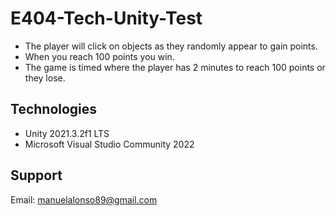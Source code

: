 # E404-Tech-Unity-Test

* The player will click on objects as they randomly appear to gain points.
* When you reach 100 points you win.
* The game is timed where the player has 2 minutes to reach 100 points or they lose.

## Technologies

* Unity 2021.3.2f1 LTS
* Microsoft Visual Studio Community 2022

## Support

Email: manuelalonso89@gmail.com
